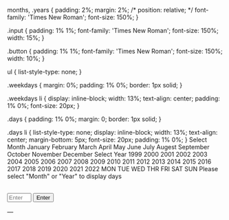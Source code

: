 months,
.years {
    padding: 2%;
    margin: 2%;
    /* position: relative; */
    font-family: 'Times New Roman';
    font-size: 150%;
}

.input {
    padding: 1% 1%;
    font-family: 'Times New Roman';
    font-size: 150%;
    width: 15%;
}

.button {
    padding: 1% 1%;
    font-family: 'Times New Roman';
    font-size: 150%;
    width: 10%;
}

ul {
    list-style-type: none;
}

.weekdays {
    margin: 0%;
    padding: 1% 0%;
    border: 1px solid;
}

.weekdays li {
    display: inline-block;
    width: 13%;
    text-align: center;
    padding: 1% 0%;
    font-size: 20px;
}

.days {
    padding: 1% 0%;
    margin: 0;
    border: 1px solid;
}

.days li {
    list-style-type: none;
    display: inline-block;
    width: 13%;
    text-align: center;
    margin-bottom: 5px;
    font-size: 20px;
    padding: 1% 0%;
}
</style> Select Month January February March April May June July Augest September October November December Select Year 1999 2000 2001 2002 2003 2004 2005 2006 2007 2008 2009 2010 2011 2012 2013 2014 2015 2016 2017 2018 2019 2020 2021 2022 MON TUE WED THR FRI SAT SUN
Please select "Month" or "Year" to display days
    </div>
    <br><br>
    <div>
        <form>
            <input type="number" class="input" id="enteredDay" placeholder="Enter any day" onchange="monthsDays()"
                min="1" max="31"></input>
            <button type="button" class="button" onclick="monthsDays()">Enter</button>
        </form>
    </div>
</div>
<script> var enteredDay = document.getElementsByTagName("input")[0].value; var getYear = () => document.getElementById("years").value; var getDays = () => { var selectedMonth = document.getElementById("months").value; var days = 31; if ((selectedMonth == 'apr') || (selectedMonth == 'jun') || (selectedMonth == 'sep') || (selectedMonth == 'nov')) { return days = 30; } else if (selectedMonth == "feb") { let year = getYear(); const leap = new Date(year, 1, 29).getDate() === 29; if (leap) { return days = 29; } else { return days = 28; } } else { return days = 31; } } var daysOfMonth = () => { let days = getDays(); var str = '
'.repeat(3); for (let day = 1; day <= days; day++) { if (document.getElementById("enteredDay").value == day) { if ("green" == document.getElementById("enteredDay").style.backgroundColor) { str = str + (`
${day}
`); } else { str = str + (`
${day}
`); } } else { str = str + (`
${day}
`); } [ ] } return str; } var monthsDays = () => document.getElementById("days-of-month").innerHTML = daysOfMonth(); </script>
—


